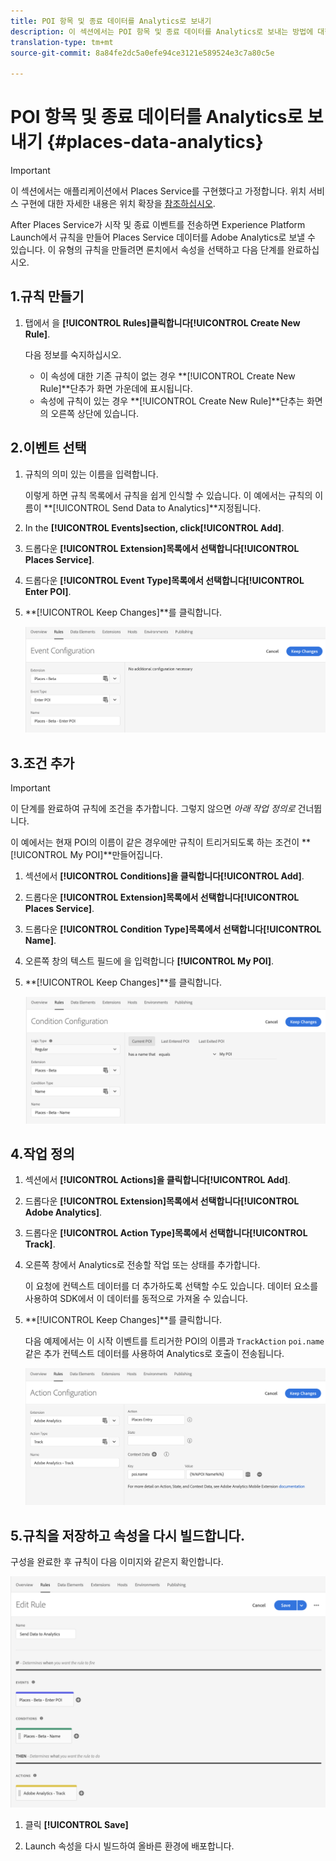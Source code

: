 ```yaml
---
title: POI 항목 및 종료 데이터를 Analytics로 보내기
description: 이 섹션에서는 POI 항목 및 종료 데이터를 Analytics로 보내는 방법에 대한 정보를 제공합니다.
translation-type: tm+mt
source-git-commit: 8a84fe2dc5a0efe94ce3121e589524e3c7a80c5e

---
```



# POI 항목 및 종료 데이터를 Analytics로 보내기 {#places-data-analytics}


>[!IMPORTANT]
>
>이 섹션에서는 애플리케이션에서 Places Service를 구현했다고 가정합니다. 위치 서비스 구현에 대한 자세한 내용은 위치 확장을 [참조하십시오](/help/places-ext-aep-sdks/places-extension/places-extension.md).

After Places Service가 시작 및 종료 이벤트를 전송하면 Experience Platform Launch에서 규칙을 만들어 Places Service 데이터를 Adobe Analytics로 보낼 수 있습니다. 이 유형의 규칙을 만들려면 론치에서 속성을 선택하고 다음 단계를 완료하십시오.

## 1.규칙 만들기

1. 탭에서 을 **[!UICONTROL Rules]**클릭합니다**[!UICONTROL Create New Rule]**.

   다음 정보를 숙지하십시오.

   * 이 속성에 대한 기존 규칙이 없는 경우 **[!UICONTROL Create New Rule]**단추가 화면 가운데에 표시됩니다.
   * 속성에 규칙이 있는 경우 **[!UICONTROL Create New Rule]**단추는 화면의 오른쪽 상단에 있습니다.

## 2.이벤트 선택

1. 규칙의 의미 있는 이름을 입력합니다.

   이렇게 하면 규칙 목록에서 규칙을 쉽게 인식할 수 있습니다. 이 예에서는 규칙의 이름이 **[!UICONTROL Send Data to Analytics]**지정됩니다.

1. In the **[!UICONTROL Events]**section, click**[!UICONTROL Add]**.

1. 드롭다운 **[!UICONTROL Extension]**목록에서 선택합니다**[!UICONTROL Places Service]**.

1. 드롭다운 **[!UICONTROL Event Type]**목록에서 선택합니다**[!UICONTROL Enter POI]**.

1. **[!UICONTROL Keep Changes]**를 클릭합니다.

   ![&quot;이벤트 선택&quot;](/help/assets/pt-selectEvent.png)


## 3.조건 추가

>[!IMPORTANT]
>
>이 단계를 완료하여 규칙에 조건을 추가합니다. 그렇지 않으면 *아래 작업 정의로* 건너뜁니다.

이 예에서는 현재 POI의 이름이 같은 경우에만 규칙이 트리거되도록 하는 조건이 **[!UICONTROL My POI]**만들어집니다.

1. 섹션에서 **[!UICONTROL Conditions]**을 클릭합니다**[!UICONTROL Add]**.

1. 드롭다운 **[!UICONTROL Extension]**목록에서 선택합니다**[!UICONTROL Places Service]**.

1. 드롭다운 **[!UICONTROL Condition Type]**목록에서 선택합니다**[!UICONTROL Name]**.

1. 오른쪽 창의 텍스트 필드에 을 입력합니다 **[!UICONTROL My POI]**.

1. **[!UICONTROL Keep Changes]**를 클릭합니다.

   ![&quot;조건 설정&quot;](/help/assets/pt-setCondition.png)


## 4.작업 정의

1. 섹션에서 **[!UICONTROL Actions]**을 클릭합니다**[!UICONTROL Add]**.

1. 드롭다운 **[!UICONTROL Extension]**목록에서 선택합니다**[!UICONTROL Adobe Analytics]**.

1. 드롭다운 **[!UICONTROL Action Type]**목록에서 선택합니다**[!UICONTROL Track]**.

1. 오른쪽 창에서 Analytics로 전송할 작업 또는 상태를 추가합니다.

   이 요청에 컨텍스트 데이터를 더 추가하도록 선택할 수도 있습니다. 데이터 요소를 사용하여 SDK에서 이 데이터를 동적으로 가져올 수 있습니다.

1. **[!UICONTROL Keep Changes]**를 클릭합니다.

   다음 예제에서는 이 시작 이벤트를 트리거한 POI의 이름과 `TrackAction` `poi.name` 같은 추가 컨텍스트 데이터를 사용하여 Analytics로 호출이 전송됩니다.

   ![&quot;작업 설정&quot;](/help/assets/pt-setAction.png)

## 5.규칙을 저장하고 속성을 다시 빌드합니다.

구성을 완료한 후 규칙이 다음 이미지와 같은지 확인합니다.

![&quot;규칙이 만들어짐&quot;](/help/assets/pt-ruleComplete.png)

1. 클릭 **[!UICONTROL Save]**

1. Launch 속성을 다시 빌드하여 올바른 환경에 배포합니다.
